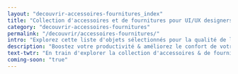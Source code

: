 ```yaml
---
layout: "decouvrir-accessoires-fournitures_index"
title: "Collection d'accessoires et de fournitures pour UI/UX designers & développeurs"
category: "decouvrir-accessoires-fournitures"
permalink: "/decouvrir/accessoires-fournitures/"
intro: "Explorez cette liste d'objets sélectionnés pour la qualité de leurs matières, la beauté de leur design et le confort qu'ils peuvent apporter dans votre quotidien. Stylos, feutres, enceintes audio, etc. Il y en a pour tous les goûts. Bientôt disponible."
description: "Boostez votre productivité & améliorez le confort de votre environnement de travail avec ces objets du quotidien"
text-twtr: "En train d'explorer la collection d'accessoires & de fournitures pour designers & développeurs"
coming-soon: "true"
---
```

